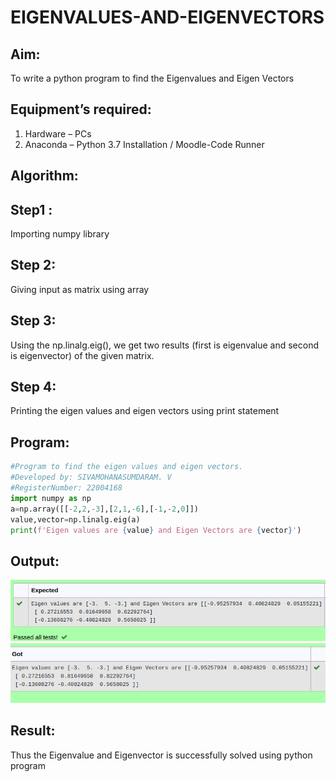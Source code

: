 # EIGENVALUES-AND-EIGENVECTORS
## Aim:
To write a python program to find the Eigenvalues and Eigen Vectors
## Equipment’s required:
1. 	Hardware – PCs
2. 	Anaconda – Python 3.7 Installation / Moodle-Code Runner
## Algorithm:
## Step1 :
Importing numpy library

## Step 2:
Giving input as matrix using array

## Step 3:
Using the np.linalg.eig(), we get two results (first is eigenvalue and second is eigenvector) of the given matrix.

## Step 4:
Printing the eigen values and eigen vectors using print statement
## Program:
~~~py
#Program to find the eigen values and eigen vectors.
#Developed by: SIVAMOHANASUMDARAM. V
#RegisterNumber: 22004168
import numpy as np
a=np.array([[-2,2,-3],[2,1,-6],[-1,-2,0]])
value,vector=np.linalg.eig(a)
print(f'Eigen values are {value} and Eigen Vectors are {vector}')
~~~
## Output:
![E](/Eigen%20value.png)
![EI](/Eigen%20values%202.png)
## Result:
Thus the Eigenvalue and Eigenvector is successfully solved using python program
